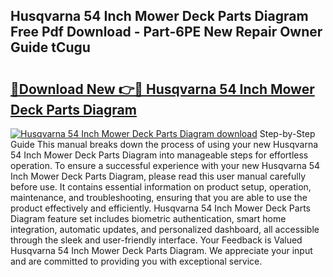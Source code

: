 ## Husqvarna 54 Inch Mower Deck Parts Diagram Free Pdf Download - Part-6PE New Repair Owner Guide tCugu

# <h2><a href="http://dfhm7f.blite.top/?on=Husqvarna+54+Inch+Mower+Deck+Parts+Diagram">🔗Download New 👉🔴 Husqvarna 54 Inch Mower Deck Parts Diagram</a></h2>

[![Husqvarna 54 Inch Mower Deck Parts Diagram download](https://i.imgur.com/lujVjoI.png)](http://dfhm7f.blite.top/?on=Husqvarna+54+Inch+Mower+Deck+Parts+Diagram)
Step-by-Step Guide This manual breaks down the process of using your new Husqvarna 54 Inch Mower Deck Parts Diagram into manageable steps for effortless operation. To ensure a successful experience with your new Husqvarna 54 Inch Mower Deck Parts Diagram, please read this user manual carefully before use. It contains essential information on product setup, operation, maintenance, and troubleshooting, ensuring that you are able to use the product effectively and efficiently. Husqvarna 54 Inch Mower Deck Parts Diagram feature set includes biometric authentication, smart home integration, automatic updates, and personalized dashboard, all accessible through the sleek and user-friendly interface. Your Feedback is Valued Husqvarna 54 Inch Mower Deck Parts Diagram. We appreciate your input and are committed to providing you with exceptional service.
